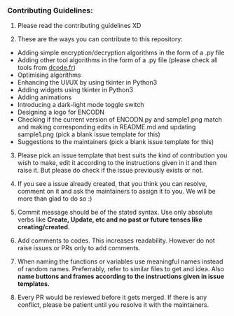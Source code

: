 ### Contributing Guidelines:

1. Please read the contributing guidelines XD

2. These are the ways you can contribute to this repository:
* Adding simple encryption/decryption algorithms in the form of a .py file
* Adding other tool algorithms in the form of a .py file (please check all tools from [dcode.fr](https://dcode.fr/en/))
* Optimising algorithms
* Enhancing the UI/UX by using tkinter in Python3
* Adding widgets using tkinter in Python3
* Adding animations
* Introducing a dark-light mode toggle switch
* Designing a logo for ENCODN
* Checking if the current version of ENCODN.py and sample1.png match and making corresponding edits in README.md and updating sample1.png (pick a blank issue template for this)
* Suggestions to the maintainers (pick a blank issue template for this)

3. Please pick an issue template that best suits the kind of contribution you wish to make, edit it according to the instructions given in it and then raise it. But please do check if the issue previously exists or not.

4. If you see a issue already created, that you think you can resolve, comment on it and ask the maintainers to assign it to you. We will be more than glad to do so :)

5. Commit message should be of the stated syntax. Use only absolute verbs like **Create, Update, etc and no past or future tenses like creating/created.**

6. Add comments to codes. This increases readability. However do not raise issues or PRs only to add comments.

7. When naming the functions or variables use meaningful names instead of random names. Preferrably, refer to similar files to get and idea. Also **name buttons and frames according to the instructions given in issue templates.**

8. Every PR would be reviewed before it gets merged. If there is any conflict, please be patient until you resolve it with the maintainers.
